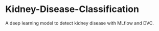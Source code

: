 # Kidney-Disease-Classification
A deep learning model to detect kidney disease with MLflow and DVC. 
